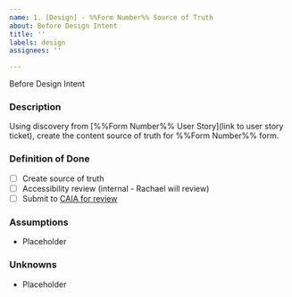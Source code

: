 ```yaml
---
name: 1. [Design] - %%Form Number%% Source of Truth
about: Before Design Intent
title: ''
labels: design
assignees: ''

---
```


Before Design Intent
### **Description**
Using discovery from [%%Form Number%% User Story](link to user story ticket), create the content source of truth for %%Form Number%% form.

### **Definition of Done**
- [ ] Create source of truth
- [ ] Accessibility review (internal - Rachael will review)
- [ ] Submit to [CAIA for review](https://depo-platform-documentation.scrollhelp.site/collaboration-cycle/sitewide-content-and-ia-intake-request)

### **Assumptions**
- Placeholder

### **Unknowns**
- Placeholder
